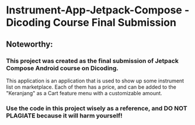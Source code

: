 # Instrument-App-Jetpack-Compose - Dicoding Course Final Submission

## Noteworthy: 
### This project was created as the final submission of Jetpack Compose Android course on Dicoding.

This application is an application that is used to show up some instrument list on marketplace. Each of them has a price, and can be added to the "Keranjang" as a Cart feature menu with a customizable amount.

### Use the code in this project wisely as a reference, and DO NOT PLAGIATE because it will harm yourself!
